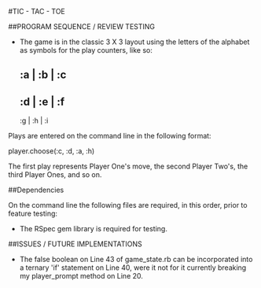 #TIC - TAC - TOE

##PROGRAM SEQUENCE / REVIEW TESTING

- The game is in the classic 3 X 3 layout using the letters of the alphabet as symbols for the play counters, like so:

    :a | :b | :c
    ------------
    :d | :e | :f
    ------------
    :g | :h | :i

Plays are entered on the command line in the following format:

player.choose(:c, :d, :a, :h)

The first play represents Player One's move, the second Player Two's, the third Player Ones, and so on.

##Dependencies

On the command line the following files are required, in this order, prior to feature testing:


- The RSpec gem library is required for testing.


##ISSUES / FUTURE IMPLEMENTATIONS

- The false boolean on Line 43 of game_state.rb can be incorporated into a ternary 'if' statement on Line 40, were it not for it currently breaking my player_prompt method on Line 20.
